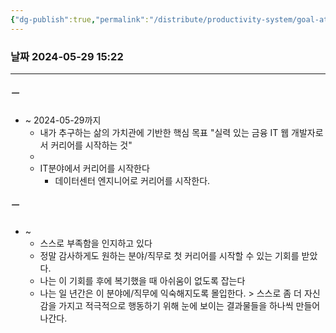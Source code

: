 ```yaml
---
{"dg-publish":true,"permalink":"/distribute/productivity-system/goal-attraction-sentence-record/","tags":["목표-끌어당김법칙-마인드세팅","생산성-시스템"],"noteIcon":""}
---
```


### 날짜 2024-05-29 15:22

-------------------------------

##### ㅡ 
- ~ 2024-05-29까지
	- 내가 추구하는 삶의 가치관에 기반한 핵심 목표 "실력 있는 금융 IT 웹 개발자로서 커리어를 시작하는 것"
	- 
	- IT분야에서 커리어를 시작한다
		- 데이터센터 엔지니어로 커리어를 시작한다.

##### ㅡ
- ~
	- 스스로 부족함을 인지하고 있다  
	- 정말 감사하게도 원하는 분야/직무로 첫 커리어를 시작할 수 있는 기회를 받았다.  
	- 나는 이 기회를 후에 복기했을 때 아쉬움이 없도록 잡는다 
	- 나는 일 년간은 이 분야에/직무에 익숙해지도록 몰입한다. > 스스로 좀 더 자신감을 가지고 적극적으로 행동하기 위해 눈에 보이는 결과물들을 하나씩 만들어 나간다.
